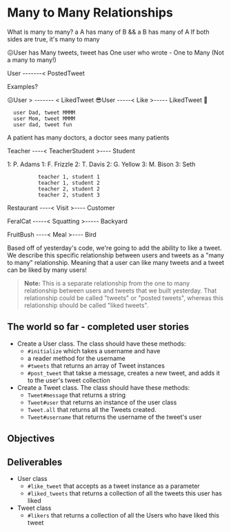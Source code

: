 # Many to Many Relationships

What is many to many?
a A has many of B && a B has many of A
If both sides are true, it's many to many

😖User has Many tweets, tweet has One user who wrote - One to Many (Not a many to many!)

User -------< PostedTweet

Examples?

😖User > ------- < LikedTweet
😎User -----< Like >----- LikedTweet 🌟

      user Dad, tweet MMMM
      user Mom, tweet MMMM
      user dad, tweet fun

A patient has many doctors, a doctor sees many patients

Teacher ----< TeacherStudent >---- Student

1: P. Adams                       1: F. Frizzle
2: T. Davis                       2: G. Yellow
3: M. Bison                       3: Seth

              teacher 1, student 1
              teacher 1, student 2
              teacher 2, student 2
              teacher 2, student 3


Restaurant ----< Visit >---- Customer

FeralCat -----< Squatting >----- Backyard

FruitBush ----< Meal >---- Bird

Based off of yesterday's code, we're going to add the ability to like a tweet. We describe this specific relationship between users and tweets as a "many to many" relationship. Meaning that a user can like many tweets and a tweet can be liked by many users!

> **Note:** This is a separate relationship from the one to many relationship between users and tweets that we built yesterday. That relationship could be called "tweets" or "posted tweets", whereas this relationship should be called "liked tweets".

## The world so far - completed user stories

* Create a User class. The class should have these methods:
  * `#initialize` which takes a username and have
  * a reader method for the username
  * `#tweets` that returns an array of Tweet instances
  * `#post_tweet` that takse a message, creates a new tweet, and adds it to the user's tweet collection
* Create a Tweet class. The class should have these methods:
  * `Tweet#message` that returns a string
  * `Tweet#user` that returns an instance of the user class
  * `Tweet.all` that returns all the Tweets created.
  * `Tweet#username` that returns the username of the tweet's user

## Objectives

## Deliverables

* User class
  * `#like_tweet` that accepts as a tweet instance as a parameter
  * `#liked_tweets` that returns a collection of all the tweets this user has liked
* Tweet class
  * `#likers` that returns a collection of all the Users who have liked this tweet
